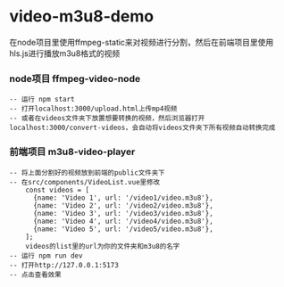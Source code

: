 # video-m3u8-demo
在node项目里使用ffmpeg-static来对视频进行分割，然后在前端项目里使用hls.js进行播放m3u8格式的视频

### node项目 ffmpeg-video-node

```
-- 运行 npm start
-- 打开localhost:3000/upload.html上传mp4视频
-- 或者在videos文件夹下放置想要转换的视频，然后浏览器打开localhost:3000/convert-videos，会自动将videos文件夹下所有视频自动转换完成
```


### 前端项目 m3u8-video-player
```
-- 将上面分割好的视频放到前端的public文件夹下
-- 在src/components/VideoList.vue里修改
    const videos = [
      {name: 'Video 1', url: '/video1/video.m3u8'},
      {name: 'Video 2', url: '/video2/video.m3u8'},
      {name: 'Video 3', url: '/video3/video.m3u8'},
      {name: 'Video 4', url: '/video4/video.m3u8'},
      {name: 'Video 5', url: '/video5/video.m3u8'},
    ];
    videos的list里的url为你的文件夹和m3u8的名字
-- 运行 npm run dev
-- 打开http://127.0.0.1:5173
-- 点击查看效果
```
